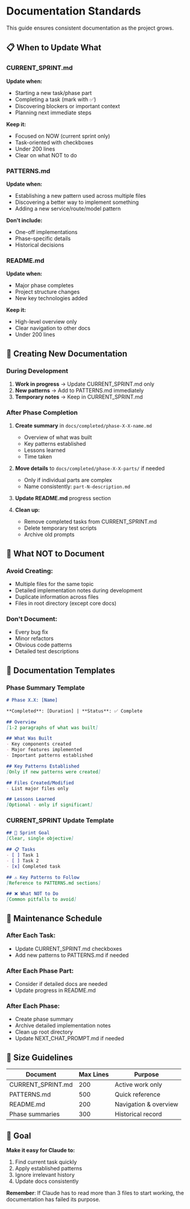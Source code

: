 # Documentation Standards

This guide ensures consistent documentation as the project grows.

## 📋 When to Update What

### CURRENT_SPRINT.md
**Update when:**
- Starting a new task/phase part
- Completing a task (mark with ✅)
- Discovering blockers or important context
- Planning next immediate steps

**Keep it:**
- Focused on NOW (current sprint only)
- Task-oriented with checkboxes
- Under 200 lines
- Clear on what NOT to do

### PATTERNS.md
**Update when:**
- Establishing a new pattern used across multiple files
- Discovering a better way to implement something
- Adding a new service/route/model pattern

**Don't include:**
- One-off implementations
- Phase-specific details
- Historical decisions

### README.md
**Update when:**
- Major phase completes
- Project structure changes
- New key technologies added

**Keep it:**
- High-level overview only
- Clear navigation to other docs
- Under 200 lines

## 📁 Creating New Documentation

### During Development
1. **Work in progress** → Update CURRENT_SPRINT.md only
2. **New patterns** → Add to PATTERNS.md immediately
3. **Temporary notes** → Keep in CURRENT_SPRINT.md

### After Phase Completion
1. **Create summary** in `docs/completed/phase-X-X-name.md`
   - Overview of what was built
   - Key patterns established
   - Lessons learned
   - Time taken

2. **Move details** to `docs/completed/phase-X-X-parts/` if needed
   - Only if individual parts are complex
   - Name consistently: `part-N-description.md`

3. **Update README.md** progress section

4. **Clean up:**
   - Remove completed tasks from CURRENT_SPRINT.md
   - Delete temporary test scripts
   - Archive old prompts

## 🚫 What NOT to Document

### Avoid Creating:
- Multiple files for the same topic
- Detailed implementation notes during development
- Duplicate information across files
- Files in root directory (except core docs)

### Don't Document:
- Every bug fix
- Minor refactors
- Obvious code patterns
- Detailed test descriptions

## 📝 Documentation Templates

### Phase Summary Template
```markdown
# Phase X.X: [Name]

**Completed**: [Duration] | **Status**: ✅ Complete

## Overview
[1-2 paragraphs of what was built]

## What Was Built
- Key components created
- Major features implemented
- Important patterns established

## Key Patterns Established
[Only if new patterns were created]

## Files Created/Modified
- List major files only

## Lessons Learned
[Optional - only if significant]
```

### CURRENT_SPRINT Update Template
```markdown
## 🎯 Sprint Goal
[Clear, single objective]

## 📋 Tasks
- [ ] Task 1
- [ ] Task 2
- [x] Completed task

## ⚠️ Key Patterns to Follow
[Reference to PATTERNS.md sections]

## ❌ What NOT to Do
[Common pitfalls to avoid]
```

## 🔄 Maintenance Schedule

### After Each Task:
- Update CURRENT_SPRINT.md checkboxes
- Add new patterns to PATTERNS.md if needed

### After Each Phase Part:
- Consider if detailed docs are needed
- Update progress in README.md

### After Each Phase:
- Create phase summary
- Archive detailed implementation notes
- Clean up root directory
- Update NEXT_CHAT_PROMPT.md if needed

## 📏 Size Guidelines

| Document | Max Lines | Purpose |
|----------|-----------|---------|
| CURRENT_SPRINT.md | 200 | Active work only |
| PATTERNS.md | 500 | Quick reference |
| README.md | 200 | Navigation & overview |
| Phase summaries | 300 | Historical record |

## 🎯 Goal

**Make it easy for Claude to:**
1. Find current task quickly
2. Apply established patterns
3. Ignore irrelevant history
4. Update docs consistently

**Remember**: If Claude has to read more than 3 files to start working, the documentation has failed its purpose.